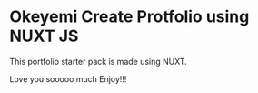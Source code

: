 # Okeyemi Create Protfolio using NUXT JS  

This portfolio starter pack is made using NUXT. 


Love you sooooo much 
Enjoy!!!


